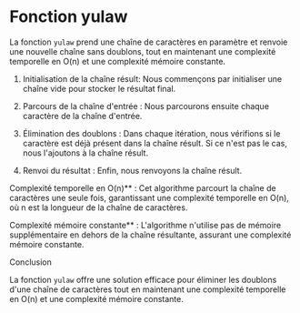 # Fonction yulaw

La fonction `yulaw` prend une chaîne de caractères en paramètre et renvoie une nouvelle chaîne sans doublons, tout en maintenant une complexité temporelle en O(n) et une complexité mémoire constante.


1. Initialisation de la chaîne résult: Nous commençons par initialiser une chaîne vide pour stocker le résultat final.

2. Parcours de la chaîne d'entrée : Nous parcourons ensuite chaque caractère de la chaîne d'entrée.

3. Élimination des doublons : Dans chaque itération, nous vérifions si le caractère est déjà présent dans la chaîne résult. Si ce n'est pas le cas, nous l'ajoutons à la chaîne résult.

4. Renvoi du résultat : Enfin, nous renvoyons la chaîne résult.



Complexité temporelle en O(n)** : Cet algorithme parcourt la chaîne de caractères une seule fois, garantissant une complexité temporelle en O(n), où n est la longueur de la chaîne de caractères.
  
Complexité mémoire constante** : L'algorithme n'utilise pas de mémoire supplémentaire en dehors de la chaîne résultante, assurant une complexité mémoire constante.

Conclusion

La fonction `yulaw` offre une solution efficace pour éliminer les doublons d'une chaîne de caractères tout en maintenant une complexité temporelle en O(n) et une complexité mémoire constante.
